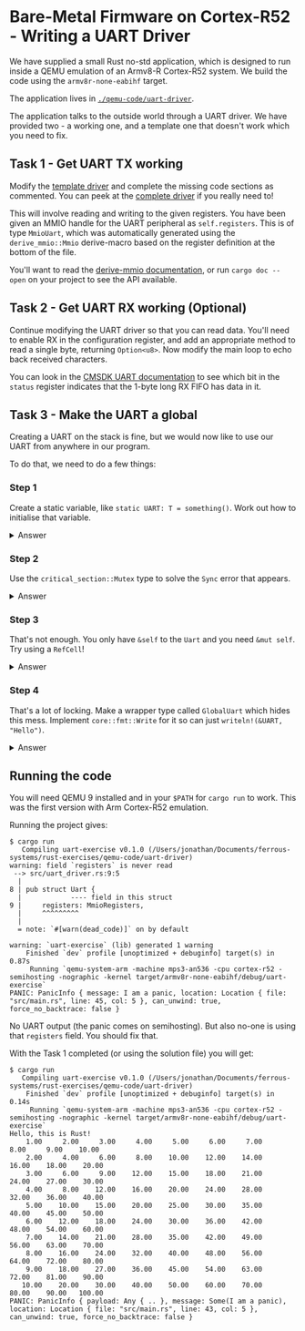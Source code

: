 # Bare-Metal Firmware on Cortex-R52 - Writing a UART Driver

We have supplied a small Rust no-std application, which is designed to run
inside a QEMU emulation of an Armv8-R Cortex-R52 system. We build the code using
the `armv8r-none-eabihf` target.

The application lives in
[`./qemu-code/uart-driver`](../../qemu-code/uart-driver/).

The application talks to the outside world through a UART driver. We have
provided two - a working one, and a template one that doesn't work which you
need to fix.

## Task 1 - Get UART TX working

Modify the [template driver](../../qemu-code/uart-driver/src/uart_driver.rs) and
complete the missing code sections as commented. You can peek at the [complete
driver](../../qemu-code/uart-driver/src/uart_driver_solution.rs) if you really
need to!

This will involve reading and writing to the given registers. You have been
given an MMIO handle for the UART peripheral as `self.registers`. This is of
type `MmioUart`, which was automatically generated using the `derive_mmio::Mmio`
derive-macro based on the register definition at the bottom of the file.

You'll want to read the [derive-mmio
documentation](https://docs.rs/derive-mmio/), or run `cargo doc --open` on your
project to see the API available.

## Task 2 - Get UART RX working (Optional)

Continue modifying the UART driver so that you can read data. You'll need to
enable RX in the configuration register, and add an appropriate method
to read a single byte, returning `Option<u8>`. Now modify the main loop to
echo back received characters.

You can look in the [CMSDK UART documentation] to see which bit in the `status`
register indicates that the 1-byte long RX FIFO has data in it.

[CMSDK UART documentation]: (https://developer.arm.com/documentation/ddi0479/b/APB-Components/UART/Programmers-model)

## Task 3 - Make the UART a global

Creating a UART on the stack is fine, but we would now like to use our UART from
anywhere in our program.

To do that, we need to do a few things:

### Step 1

Create a static variable, like `static UART: T = something()`. Work out how to initialise that variable.

<details>
<summary>Answer</summary>

```rust ignore
static UART: Uart = unsafe { Uart::new_uart0() };
```

</details>

### Step 2

Use the `critical_section::Mutex` type to solve the `Sync` error that appears.

<details>
<summary>Answer</summary>

```rust ignore
static UART: critical_section::Mutex<Uart> = critical_section::Mutex::new(unsafe { Uart::new_uart0() });

// Now every time you touch the UART you must lock the Mutex first
critical_section::with(|cs| {
   UART.borrow(cs).enable(115200, PERIPHERAL_CLOCK);
});
```

</details>

### Step 3

That's not enough. You only have `&self` to the `Uart` and you need `&mut self`. Try using a `RefCell`!

<details>
<summary>Answer</summary>

```rust ignore
use core::cell::RefCell;

static UART: critical_section::Mutex<RefCell<Uart>> = critical_section::Mutex::new(RefCell::new(unsafe { Uart::new_uart0() }));

// Now every time you touch the UART you must lock the Mutex and borrow the RefCell first
critical_section::with(|cs| {
   UART.borrow_ref_mut(cs).enable(115200, PERIPHERAL_CLOCK);
});
critical_section::with(|cs| {
   let mut uart = UART.borrow_ref_mut(cs);
   _ = writeln!(uart, "Hello, this is Rust!");
});
```

</details>

### Step 4

That's a lot of locking. Make a wrapper type called `GlobalUart` which hides this mess. Implement `core::fmt::Write` for it so can just `writeln!(&UART, "Hello")`.

<details>
<summary>Answer</summary>

```rust ignore
struct GlobalUart {
    inner: critical_section::Mutex<RefCell<Uart>>
}

impl GlobalUart {
    const fn new() -> GlobalUart {
        GlobalUart { inner:  critical_section::Mutex::new(RefCell::new(unsafe { Uart::new_uart0() })) }
    }

    fn enable(&self, baudrate: u32, periph_clk: u32) {
        critical_section::with(|cs| {
            let mut uart = self.inner.borrow_ref_mut(cs);
            uart.enable(baudrate, periph_clk);
        });
    }
}

static UART: GlobalUart = GlobalUart::new();

// Note that we are implementing the trait for reference-to-GlobalUart because
// we don't have mutable access to our static variable.
impl core::fmt::Write for &GlobalUart {
    fn write_str(&mut self, s: &str) -> core::fmt::Result {
        for b in s.bytes() {
            critical_section::with(|cs| {
                let mut uart = self.inner.borrow_ref_mut(cs);
                uart.write(b);
            });
        }
        Ok(())
    }
}

// Note we are writing into a reference-to-GlobalUart
writeln!(&UART, "Hello, this is Rust!")?;
```

</details>

## Running the code

You will need QEMU 9 installed and in your `$PATH` for `cargo run` to work. This
was the first version with Arm Cortex-R52 emulation.

Running the project gives:

```console
$ cargo run
   Compiling uart-exercise v0.1.0 (/Users/jonathan/Documents/ferrous-systems/rust-exercises/qemu-code/uart-driver)
warning: field `registers` is never read
 --> src/uart_driver.rs:9:5
  |
8 | pub struct Uart {
  |            ---- field in this struct
9 |     registers: MmioRegisters,
  |     ^^^^^^^^^
  |
  = note: `#[warn(dead_code)]` on by default

warning: `uart-exercise` (lib) generated 1 warning
    Finished `dev` profile [unoptimized + debuginfo] target(s) in 0.87s
     Running `qemu-system-arm -machine mps3-an536 -cpu cortex-r52 -semihosting -nographic -kernel target/armv8r-none-eabihf/debug/uart-exercise`
PANIC: PanicInfo { message: I am a panic, location: Location { file: "src/main.rs", line: 45, col: 5 }, can_unwind: true, force_no_backtrace: false }
```

No UART output (the panic comes on semihosting). But also no-one is using that `registers` field. You should fix that.

With the Task 1 completed (or using the solution file) you will get:

```console
$ cargo run
   Compiling uart-exercise v0.1.0 (/Users/jonathan/Documents/ferrous-systems/rust-exercises/qemu-code/uart-driver)
    Finished `dev` profile [unoptimized + debuginfo] target(s) in 0.14s
     Running `qemu-system-arm -machine mps3-an536 -cpu cortex-r52 -semihosting -nographic -kernel target/armv8r-none-eabihf/debug/uart-exercise`
Hello, this is Rust!
    1.00     2.00     3.00     4.00     5.00     6.00     7.00     8.00     9.00    10.00
    2.00     4.00     6.00     8.00    10.00    12.00    14.00    16.00    18.00    20.00
    3.00     6.00     9.00    12.00    15.00    18.00    21.00    24.00    27.00    30.00
    4.00     8.00    12.00    16.00    20.00    24.00    28.00    32.00    36.00    40.00
    5.00    10.00    15.00    20.00    25.00    30.00    35.00    40.00    45.00    50.00
    6.00    12.00    18.00    24.00    30.00    36.00    42.00    48.00    54.00    60.00
    7.00    14.00    21.00    28.00    35.00    42.00    49.00    56.00    63.00    70.00
    8.00    16.00    24.00    32.00    40.00    48.00    56.00    64.00    72.00    80.00
    9.00    18.00    27.00    36.00    45.00    54.00    63.00    72.00    81.00    90.00
   10.00    20.00    30.00    40.00    50.00    60.00    70.00    80.00    90.00   100.00
PANIC: PanicInfo { payload: Any { .. }, message: Some(I am a panic), location: Location { file: "src/main.rs", line: 43, col: 5 }, can_unwind: true, force_no_backtrace: false }
```
